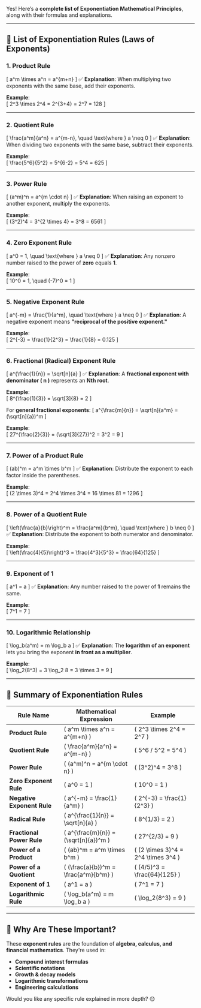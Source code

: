 Yes! Here’s a **complete list of Exponentiation Mathematical Principles**, along with their formulas and explanations.

---

## **📌 List of Exponentiation Rules (Laws of Exponents)**

### **1. Product Rule**
\[
a^m \times a^n = a^{m+n}
\]
✅ **Explanation**: When multiplying two exponents with the same base, add their exponents.

**Example**:  
\[
2^3 \times 2^4 = 2^{3+4} = 2^7 = 128
\]

---

### **2. Quotient Rule**
\[
\frac{a^m}{a^n} = a^{m-n}, \quad \text{where } a \neq 0
\]
✅ **Explanation**: When dividing two exponents with the same base, subtract their exponents.

**Example**:  
\[
\frac{5^6}{5^2} = 5^{6-2} = 5^4 = 625
\]

---

### **3. Power Rule**
\[
(a^m)^n = a^{m \cdot n}
\]
✅ **Explanation**: When raising an exponent to another exponent, multiply the exponents.

**Example**:  
\[
(3^2)^4 = 3^{2 \times 4} = 3^8 = 6561
\]

---

### **4. Zero Exponent Rule**
\[
a^0 = 1, \quad \text{where } a \neq 0
\]
✅ **Explanation**: Any nonzero number raised to the power of **zero** equals **1**.

**Example**:  
\[
10^0 = 1, \quad (-7)^0 = 1
\]

---

### **5. Negative Exponent Rule**
\[
a^{-m} = \frac{1}{a^m}, \quad \text{where } a \neq 0
\]
✅ **Explanation**: A negative exponent means **"reciprocal of the positive exponent."**

**Example**:  
\[
2^{-3} = \frac{1}{2^3} = \frac{1}{8} = 0.125
\]

---

### **6. Fractional (Radical) Exponent Rule**
\[
a^{\frac{1}{n}} = \sqrt[n]{a}
\]
✅ **Explanation**: A **fractional exponent with denominator \( n \)** represents an **Nth root**.

**Example**:  
\[
8^{\frac{1}{3}} = \sqrt[3]{8} = 2
\]

For **general fractional exponents**:
\[
a^{\frac{m}{n}} = \sqrt[n]{a^m} = (\sqrt[n]{a})^m
\]

**Example**:  
\[
27^{\frac{2}{3}} = (\sqrt[3]{27})^2 = 3^2 = 9
\]

---

### **7. Power of a Product Rule**
\[
(ab)^m = a^m \times b^m
\]
✅ **Explanation**: Distribute the exponent to each factor inside the parentheses.

**Example**:  
\[
(2 \times 3)^4 = 2^4 \times 3^4 = 16 \times 81 = 1296
\]

---

### **8. Power of a Quotient Rule**
\[
\left(\frac{a}{b}\right)^m = \frac{a^m}{b^m}, \quad \text{where } b \neq 0
\]
✅ **Explanation**: Distribute the exponent to both numerator and denominator.

**Example**:  
\[
\left(\frac{4}{5}\right)^3 = \frac{4^3}{5^3} = \frac{64}{125}
\]

---

### **9. Exponent of 1**
\[
a^1 = a
\]
✅ **Explanation**: Any number raised to the power of **1** remains the same.

**Example**:  
\[
7^1 = 7
\]

---

### **10. Logarithmic Relationship**
\[
\log_b(a^m) = m \log_b a
\]
✅ **Explanation**: The **logarithm of an exponent** lets you bring the exponent **in front as a multiplier**.

**Example**:  
\[
\log_2(8^3) = 3 \log_2 8 = 3 \times 3 = 9
\]

---

## **📌 Summary of Exponentiation Rules**
| **Rule Name**            | **Mathematical Expression**                 | **Example** |
|--------------------------|--------------------------------------------|------------|
| **Product Rule**         | \( a^m \times a^n = a^{m+n} \)             | \( 2^3 \times 2^4 = 2^7 \) |
| **Quotient Rule**        | \( \frac{a^m}{a^n} = a^{m-n} \)           | \( 5^6 / 5^2 = 5^4 \) |
| **Power Rule**           | \( (a^m)^n = a^{m \cdot n} \)              | \( (3^2)^4 = 3^8 \) |
| **Zero Exponent Rule**   | \( a^0 = 1 \)                              | \( 10^0 = 1 \) |
| **Negative Exponent Rule** | \( a^{-m} = \frac{1}{a^m} \)            | \( 2^{-3} = \frac{1}{2^3} \) |
| **Radical Rule**         | \( a^{\frac{1}{n}} = \sqrt[n]{a} \)        | \( 8^{1/3} = 2 \) |
| **Fractional Power Rule**| \( a^{\frac{m}{n}} = (\sqrt[n]{a})^m \)   | \( 27^{2/3} = 9 \) |
| **Power of a Product**   | \( (ab)^m = a^m \times b^m \)             | \( (2 \times 3)^4 = 2^4 \times 3^4 \) |
| **Power of a Quotient**  | \( (\frac{a}{b})^m = \frac{a^m}{b^m} \)   | \( (4/5)^3 = \frac{64}{125} \) |
| **Exponent of 1**        | \( a^1 = a \)                             | \( 7^1 = 7 \) |
| **Logarithmic Rule**     | \( \log_b(a^m) = m \log_b a \)            | \( \log_2(8^3) = 9 \) |

---

## **🚀 Why Are These Important?**
These **exponent rules** are the foundation of **algebra, calculus, and financial mathematics**. They're used in:
- **Compound interest formulas**
- **Scientific notations**
- **Growth & decay models**
- **Logarithmic transformations**
- **Engineering calculations**

Would you like any specific rule explained in more depth? 😊





